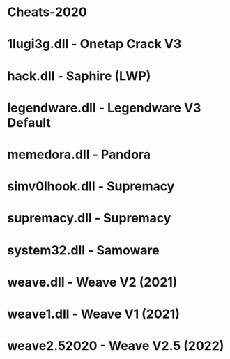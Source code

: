 # Cheats-2020
# 1lugi3g.dll - Onetap Crack V3
# hack.dll - Saphire (LWP)
# legendware.dll - Legendware V3 Default
# memedora.dll - Pandora
# simv0lhook.dll - Supremacy
# supremacy.dll - Supremacy
# system32.dll - Samoware
# weave.dll - Weave V2 (2021)
# weave1.dll - Weave V1 (2021)
# weave2.52020 - Weave V2.5 (2022)
